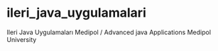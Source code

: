 # ileri_java_uygulamalari
Ileri Java Uygulamaları Medipol /  Advanced java Applications Medipol University
